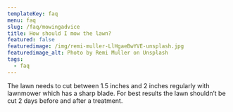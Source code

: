 ```yaml
---
templateKey: faq
menu: faq
slug: /faq/mowingadvice
title: How should I mow the lawn?
featured: false
featuredimage: /img/remi-muller-LlHgaeBwYVE-unsplash.jpg
featuredimage_alt: Photo by Remi Muller on Unsplash
tags:
  - faq
---
```


The lawn needs to cut between 1.5 inches and 2 inches regularly with lawnmower which has a sharp blade.   For best results the lawn shouldn’t be cut 2 days before and after a treatment.